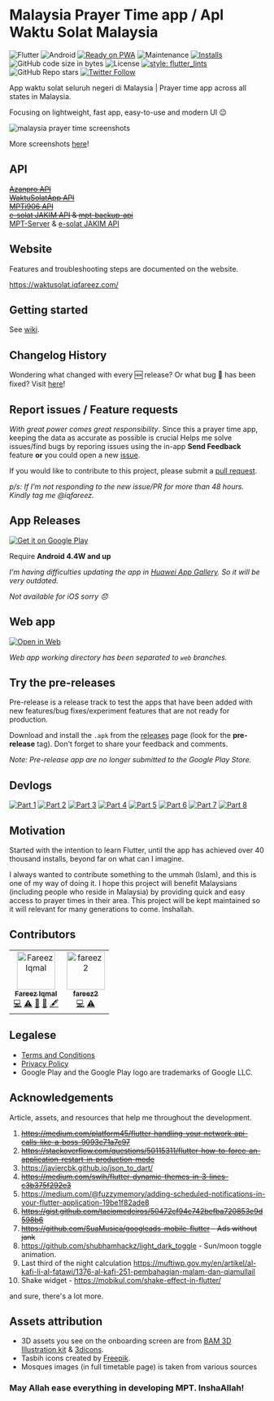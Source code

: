 # Malaysia Prayer Time app / Apl Waktu Solat Malaysia

![Flutter](https://img.shields.io/badge/Flutter-%2302569B.svg?style=flat-square&logo=Flutter&logoColor=white)
![Android](https://img.shields.io/badge/Android-3DDC84?style=flat-square&logo=android&logoColor=white)
[![Ready on PWA](https://img.shields.io/badge/Ready%20on-PWA-5a0fc8?style=flat-square)](https://waktusolat.web.app/)
![Maintenance](https://img.shields.io/maintenance/yes/2022?style=flat-square)
[![Installs](https://img.shields.io/badge/installs-40k+-informational?style=flat-square)](https://play.google.com/store/apps/details?id=live.iqfareez.waktusolatmalaysia)
![GitHub code size in bytes](https://img.shields.io/github/languages/code-size/mptwaktusolat/app_waktu_solat_malaysia?style=flat-square)
![License](https://img.shields.io/github/license/mptwaktusolat/app_waktu_solat_malaysia?style=flat-square)
[![style: flutter_lints](https://img.shields.io/badge/style-flutter__lints-4BC0F5.svg?style=flat-square)](https://pub.dev/packages/flutter_lints)
![GitHub Repo stars](https://img.shields.io/github/stars/mptwaktusolat/app_waktu_solat_malaysia?style=social)
[![Twitter Follow](https://img.shields.io/twitter/follow/iqfareez?label=Follow&style=social)](https://twitter.com/iqfareez)

App waktu solat seluruh negeri di Malaysia | Prayer time app across all states in Malaysia.

Focusing on lightweight, fast app, easy-to-use and modern UI :wink:

![malaysia prayer time screenshots](https://user-images.githubusercontent.com/60868965/167505576-d8e0c62a-76b4-4d82-ade9-fa0722539b5d.png)

More screenshots [here](https://imgur.com/a/Zhh7aBB)!

## API

[~~Azanpro API~~](https://api.azanpro.com/)\
[~~WaktuSolatApp API~~](https://waktusolatapp.com/)\
[~~MPTi906 API~~](https://mpt.i906.my/)\
~~[e-solat JAKIM API](https://www.e-solat.gov.my/) & [mpt-backup-api](https://mpt-backup-api.herokuapp.com/)~~\
[MPT-Server](https://mpt-server.vercel.app/) & [e-solat JAKIM API](https://www.e-solat.gov.my/)

## Website

Features and troubleshooting steps are documented on the website.

https://waktusolat.iqfareez.com/

## Getting started

See [wiki](https://github.com/mptwaktusolat/app_waktu_solat_malaysia/wiki).

## Changelog History

Wondering what changed with every :new: release? Or what bug :bug: has been fixed? Visit [here](https://github.com/mptwaktusolat/app_waktu_solat_malaysia/wiki/Changelog)!

## Report issues / Feature requests

_With great power comes great responsibility_. Since this a prayer time app, keeping the data as accurate as possible is crucial Helps me solve issues/find bugs by reporing issues using the in-app **Send Feedback** feature **or** you could open a new [issue](https://github.com/mptwaktusolat/app_waktu_solat_malaysia/issues).

If you would like to contribute to this project, please submit a [pull request](https://github.com/mptwaktusolat/app_waktu_solat_malaysia/pulls).

_p/s: If I'm not responding to the new issue/PR for more than 48 hours. Kindly tag me @iqfareez._

## App Releases

<a href='https://play.google.com/store/apps/details?id=live.iqfareez.waktusolatmalaysia&pcampaignid=pcampaignidMKT-Other-global-all-co-prtnr-py-PartBadge-Mar2515-1'><img alt='Get it on Google Play' src='https://play.google.com/intl/en_us/badges/static/images/badges/en_badge_web_generic.png' style="max-width:55%;"/></a>

Require **Android 4.4W and up**

_I'm having difficulties updating the app in [Huawei App Gallery](https://appgallery.cloud.huawei.com/ag/n/app/C102547121?channelId=github&id=b4b4309a3f5a46cfabca1672b917609b&s=75C9C29E4E75B1193F97FCAB29C7789774C16C7625285C7D8F38ED8609BD6B70&detailType=0&v). So it will be very outdated._

_Not available for iOS sorry :disappointed:_

## Web app

<a href='https://waktusolat.web.app/'><img alt='Open in Web' src='https://user-images.githubusercontent.com/60868965/99348515-bc2a5200-28d4-11eb-8d34-ac47f3e11f3d.png' style="max-width:45%;"/></a>

_Web app working directory has been separated to `web` branches._

<!-- https://github.com/webmaxru/progressive-web-apps-logo -->

## Try the pre-releases

Pre-release is a release track to test the apps that have been added with new features/bug fixes/experiment features that are not ready for production.

Download and install the `.apk` from the [releases](https://github.com/mptwaktusolat/app_waktu_solat_malaysia/releases) page (look for the **pre-release** tag). Don't forget to share your feedback and comments.

_Note: Pre-release app are no longer submitted to the Google Play Store._

## Devlogs

[![Part 1](https://img.shields.io/badge/highlights-Part%201-blueviolet?style=for-the-badge)](https://www.instagram.com/s/aGlnaGxpZ2h0OjE3ODcyMTc0ODcwODEzNjM1)
[![Part 2](https://img.shields.io/badge/highlights-Part%202-blueviolet?style=for-the-badge)](https://www.instagram.com/s/aGlnaGxpZ2h0OjE4MDQ2MjI5MzM4MjczODAw)
[![Part 3](https://img.shields.io/badge/highlights-Part%203-blueviolet?style=for-the-badge)](https://www.instagram.com/s/aGlnaGxpZ2h0OjE4MTM5MTYyNTU1MTQ0MjYx)
[![Part 4](https://img.shields.io/badge/highlights-Part%204-blueviolet?style=for-the-badge)](https://www.instagram.com/s/aGlnaGxpZ2h0OjE3ODg2ODQ3MDQwMjc2ODM3)
[![Part 5](https://img.shields.io/badge/highlights-Part%205-blueviolet?style=for-the-badge)](https://www.instagram.com/s/aGlnaGxpZ2h0OjE3OTE1MTkzNDAzODk3MDk1)
[![Part 6](https://img.shields.io/badge/highlights-Part%206-blueviolet?style=for-the-badge)](https://www.instagram.com/s/aGlnaGxpZ2h0OjE3OTA1NDI3MDQ1NDEzMDA0)
[![Part 7](https://img.shields.io/badge/highlights-Part%207-blueviolet?style=for-the-badge)](https://www.instagram.com/s/aGlnaGxpZ2h0OjE3OTE4NTU0NjEzMTg1NjQ0)
[![Part 8](https://img.shields.io/badge/highlights-Part%208-blueviolet?style=for-the-badge)](https://www.instagram.com/s/aGlnaGxpZ2h0OjE3OTU1MjM0NjM0OTAxMzg5)

## Motivation

<!-- A short description of the motivation behind the creation and maintenance of the project. This should explain why the project exists. -->

Started with the intention to learn Flutter, until the app has achieved over 40 thousand installs, beyond far on what can I imagine.

I always wanted to contribute something to the ummah (Islam), and this is one of my way of doing it. I hope this project will benefit Malaysians (including people who reside in Malaysia) by providing quick and easy access to prayer times in their area. This project will be kept maintained so it will relevant for many generations to come. Inshallah.

<!-- ## Attribution

<div>Icons made by <a href="https://www.flaticon.com/authors/freepik" title="Freepik">Freepik</a> from <a href="https://www.flaticon.com/" title="Flaticon">www.flaticon.com</a></div> -->

## Contributors


<!-- ALL-CONTRIBUTORS-LIST:START - Do not remove or modify this section -->
<!-- prettier-ignore-start -->
<!-- markdownlint-disable -->
<table>
  <tbody>
    <tr>
      <td align="center"><a href="http://iqfareez.com"><img src="https://avatars.githubusercontent.com/u/60868965?v=4?s=75" width="75px;" alt="Fareez Iqmal"/><br /><sub><b>Fareez Iqmal</b></sub></a><br /><a href="https://github.com/mptwaktusolat/app_waktu_solat_malaysia/commits?author=iqfareez" title="Code">💻</a> <a href="https://github.com/mptwaktusolat/app_waktu_solat_malaysia/commits?author=iqfareez" title="Tests">⚠️</a> <a href="https://github.com/mptwaktusolat/app_waktu_solat_malaysia/commits?author=iqfareez" title="Documentation">📖</a> <a href="#design-iqfareez" title="Design">🎨</a> <a href="#content-iqfareez" title="Content">🖋</a></td>
      <td align="center"><a href="https://github.com/fareez2"><img src="https://avatars.githubusercontent.com/u/110817071?v=4?s=75" width="75px;" alt="fareez2"/><br /><sub><b>fareez2</b></sub></a><br /><a href="https://github.com/mptwaktusolat/app_waktu_solat_malaysia/commits?author=fareez2" title="Code">💻</a> <a href="https://github.com/mptwaktusolat/app_waktu_solat_malaysia/commits?author=fareez2" title="Tests">⚠️</a></td>
    </tr>
  </tbody>
</table>

<!-- markdownlint-restore -->
<!-- prettier-ignore-end -->

<!-- ALL-CONTRIBUTORS-LIST:END -->
## Legalese

- [Terms and Conditions](https://waktusolat.iqfareez.com/terms-and-conditions)
- [Privacy Policy](https://waktusolat.iqfareez.com/privacy-policy)
- Google Play and the Google Play logo are trademarks of Google LLC.

## Acknowledgements

Article, assets, and resources that help me throughout the development.

1. ~~https://medium.com/platform45/flutter-handling-your-network-api-calls-like-a-boss-9093c71a7c97~~
2. ~~https://stackoverflow.com/questions/50115311/flutter-how-to-force-an-application-restart-in-production-mode~~
3. https://javiercbk.github.io/json_to_dart/
4. ~~https://medium.com/swlh/flutter-dynamic-themes-in-3-lines-c3b375f292e3~~
5. https://medium.com/@fuzzymemory/adding-scheduled-notifications-in-your-flutter-application-19be1f82ade8
6. ~~https://gist.github.com/taciomedeiros/50472cf94c742befba720853e9d598b6~~
7. ~~https://github.com/SuaMusica/googleads-mobile-flutter - Ads without jank~~
8. https://github.com/shubhamhackz/light_dark_toggle - Sun/moon toggle animation.
9. Last third of the night calculation https://muftiwp.gov.my/en/artikel/al-kafi-li-al-fatawi/1376-al-kafi-251-pembahagian-malam-dan-qiamullail
10. Shake widget - https://mobikul.com/shake-effect-in-flutter/

and sure, there's a lot more.

## Assets attribution

- 3D assets you see on the onboarding screen are from [BAM 3D Illustration kit](https://www.uistore.design/items/bam-free-3d-illustration-kit/) & [3dicons](https://3dicons.co/).
- Tasbih icons created by [Freepik](https://www.flaticon.com/free-icons/tasbih).
- Mosques images (in full timetable page) is taken from various sources

### May Allah ease everything in developing MPT. InshaAllah!
